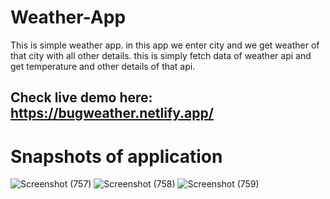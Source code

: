 # Weather-App
This is simple weather app. in this app we enter city and we get weather of that city with all other details. this is simply fetch data of weather api and get temperature and other details of that api.

## Check live demo here: https://bugweather.netlify.app/

# Snapshots of application
![Screenshot (757)](https://user-images.githubusercontent.com/82307389/173288804-ec8a5f44-be35-4c92-a269-07c6fba807dd.png)
![Screenshot (758)](https://user-images.githubusercontent.com/82307389/173288811-1190410d-b318-407a-994f-6c4c5e2a181d.png)
![Screenshot (759)](https://user-images.githubusercontent.com/82307389/173288816-7780202a-b83a-40dc-b7ff-b4fcc54c6a9c.png)
